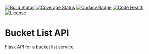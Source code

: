 [![Build Status](https://travis-ci.org/andela-lolo/bucket-list-application-api.svg?branch=develop)](https://travis-ci.org/andela-lolo/bucket-list-application-api)
[![Coverage Status](https://coveralls.io/repos/github/andela-lolo/bucket-list-application-api/badge.svg)](https://coveralls.io/github/andela-lolo/bucket-list-application-api)
[![Codacy Badge](https://api.codacy.com/project/badge/Grade/24548d99106a4bdeb2647a05832bf663)](https://www.codacy.com/app/loice-andia/bucket-list-application-api?utm_source=github.com&amp;utm_medium=referral&amp;utm_content=andela-lolo/bucket-list-application-api&amp;utm_campaign=Badge_Grade)
[![Code Health](https://landscape.io/github/andela-lolo/bucket-list-application-api/develop/landscape.svg?style=plastic)](https://landscape.io/github/andela-lolo/bucket-list-application-api/develop)
[![License](http://img.shields.io/:license-mit-blue.svg)](http://doge.mit-license.org)
# Bucket List API
Flask API for a bucket list service.

